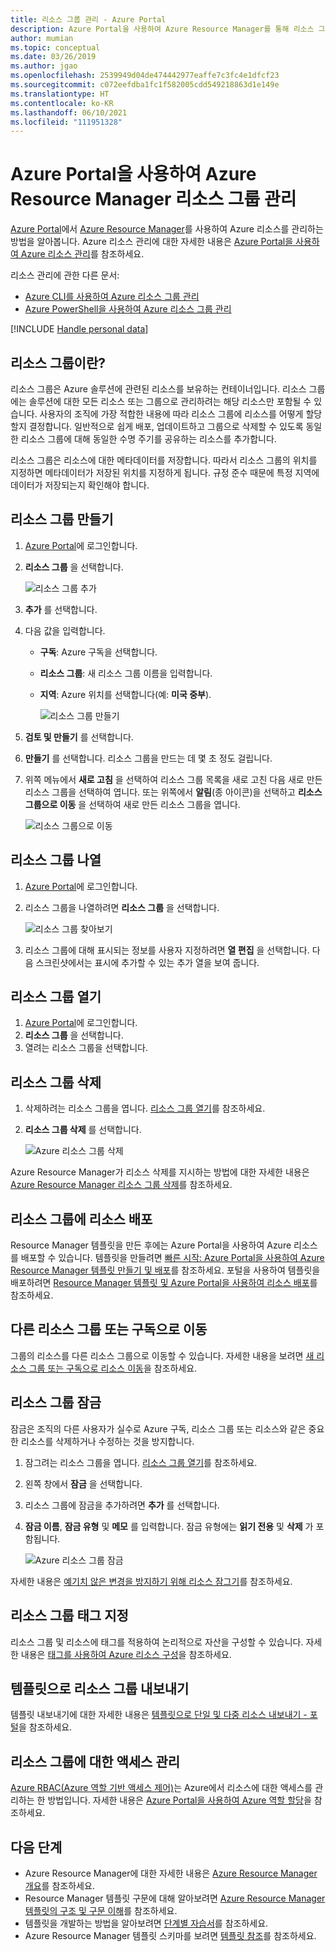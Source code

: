 ```yaml
---
title: 리소스 그룹 관리 - Azure Portal
description: Azure Portal을 사용하여 Azure Resource Manager를 통해 리소스 그룹을 관리합니다. 리소스 그룹을 만들고, 나열하고, 삭제하는 방법을 보여 줍니다.
author: mumian
ms.topic: conceptual
ms.date: 03/26/2019
ms.author: jgao
ms.openlocfilehash: 2539949d04de474442977eaffe7c3fc4e1dfcf23
ms.sourcegitcommit: c072eefdba1fc1f582005cdd549218863d1e149e
ms.translationtype: HT
ms.contentlocale: ko-KR
ms.lasthandoff: 06/10/2021
ms.locfileid: "111951328"
---
```

# <a name="manage-azure-resource-manager-resource-groups-by-using-the-azure-portal"></a>Azure Portal을 사용하여 Azure Resource Manager 리소스 그룹 관리

[Azure Portal](https://portal.azure.com)에서 [Azure Resource Manager](overview.md)를 사용하여 Azure 리소스를 관리하는 방법을 알아봅니다. Azure 리소스 관리에 대한 자세한 내용은 [Azure Portal을 사용하여 Azure 리소스 관리](manage-resources-portal.md)를 참조하세요.

리소스 관리에 관한 다른 문서:

- [Azure CLI를 사용하여 Azure 리소스 그룹 관리](manage-resources-cli.md)
- [Azure PowerShell을 사용하여 Azure 리소스 그룹 관리](manage-resources-powershell.md)

[!INCLUDE [Handle personal data](../../../includes/gdpr-intro-sentence.md)]

## <a name="what-is-a-resource-group"></a>리소스 그룹이란?

리소스 그룹은 Azure 솔루션에 관련된 리소스를 보유하는 컨테이너입니다. 리소스 그룹에는 솔루션에 대한 모든 리소스 또는 그룹으로 관리하려는 해당 리소스만 포함될 수 있습니다. 사용자의 조직에 가장 적합한 내용에 따라 리소스 그룹에 리소스를 어떻게 할당할지 결정합니다. 일반적으로 쉽게 배포, 업데이트하고 그룹으로 삭제할 수 있도록 동일한 리소스 그룹에 대해 동일한 수명 주기를 공유하는 리소스를 추가합니다.

리소스 그룹은 리소스에 대한 메타데이터를 저장합니다. 따라서 리소스 그룹의 위치를 지정하면 메타데이터가 저장된 위치를 지정하게 됩니다. 규정 준수 때문에 특정 지역에 데이터가 저장되는지 확인해야 합니다.


## <a name="create-resource-groups"></a>리소스 그룹 만들기

1. [Azure Portal](https://portal.azure.com)에 로그인합니다.
2. **리소스 그룹** 을 선택합니다.

    ![리소스 그룹 추가](./media/manage-resource-groups-portal/manage-resource-groups-add-group.png)
3. **추가** 를 선택합니다.
4. 다음 값을 입력합니다.

   - **구독**: Azure 구독을 선택합니다. 
   - **리소스 그룹**: 새 리소스 그룹 이름을 입력합니다. 
   - **지역**: Azure 위치를 선택합니다(예: **미국 중부**).

     ![리소스 그룹 만들기](./media/manage-resource-groups-portal/manage-resource-groups-create-group.png)
5. **검토 및 만들기** 를 선택합니다.
6. **만들기** 를 선택합니다. 리소스 그룹을 만드는 데 몇 초 정도 걸립니다.
7. 위쪽 메뉴에서 **새로 고침** 을 선택하여 리소스 그룹 목록을 새로 고친 다음 새로 만든 리소스 그룹을 선택하여 엽니다. 또는 위쪽에서 **알림**(종 아이콘)을 선택하고 **리소스 그룹으로 이동** 을 선택하여 새로 만든 리소스 그룹을 엽니다.

    ![리소스 그룹으로 이동](./media/manage-resource-groups-portal/manage-resource-groups-add-group-go-to-resource-group.png)

## <a name="list-resource-groups"></a>리소스 그룹 나열

1. [Azure Portal](https://portal.azure.com)에 로그인합니다.
2. 리소스 그룹을 나열하려면 **리소스 그룹** 을 선택합니다.

    ![리소스 그룹 찾아보기](./media/manage-resource-groups-portal/manage-resource-groups-list-groups.png)

3. 리소스 그룹에 대해 표시되는 정보를 사용자 지정하려면 **열 편집** 을 선택합니다. 다음 스크린샷에서는 표시에 추가할 수 있는 추가 열을 보여 줍니다.

## <a name="open-resource-groups"></a>리소스 그룹 열기

1. [Azure Portal](https://portal.azure.com)에 로그인합니다.
2. **리소스 그룹** 을 선택합니다.
3. 열려는 리소스 그룹을 선택합니다.

## <a name="delete-resource-groups"></a>리소스 그룹 삭제

1. 삭제하려는 리소스 그룹을 엽니다.  [리소스 그룹 열기](#open-resource-groups)를 참조하세요.
2. **리소스 그룹 삭제** 를 선택합니다.

    ![Azure 리소스 그룹 삭제](./media/manage-resource-groups-portal/delete-group.png)

Azure Resource Manager가 리소스 삭제를 지시하는 방법에 대한 자세한 내용은 [Azure Resource Manager 리소스 그룹 삭제](delete-resource-group.md)를 참조하세요.

## <a name="deploy-resources-to-a-resource-group"></a>리소스 그룹에 리소스 배포

Resource Manager 템플릿을 만든 후에는 Azure Portal을 사용하여 Azure 리소스를 배포할 수 있습니다. 템플릿을 만들려면 [빠른 시작: Azure Portal을 사용하여 Azure Resource Manager 템플릿 만들기 및 배포](../templates/quickstart-create-templates-use-the-portal.md)를 참조하세요. 포털을 사용하여 템플릿을 배포하려면 [Resource Manager 템플릿 및 Azure Portal을 사용하여 리소스 배포](../templates/deploy-portal.md)를 참조하세요.

## <a name="move-to-another-resource-group-or-subscription"></a>다른 리소스 그룹 또는 구독으로 이동

그룹의 리소스를 다른 리소스 그룹으로 이동할 수 있습니다. 자세한 내용을 보려면 [새 리소스 그룹 또는 구독으로 리소스 이동](move-resource-group-and-subscription.md)을 참조하세요.

## <a name="lock-resource-groups"></a>리소스 그룹 잠금

잠금은 조직의 다른 사용자가 실수로 Azure 구독, 리소스 그룹 또는 리소스와 같은 중요한 리소스를 삭제하거나 수정하는 것을 방지합니다. 

1. 잠그려는 리소스 그룹을 엽니다.  [리소스 그룹 열기](#open-resource-groups)를 참조하세요.
2. 왼쪽 창에서 **잠금** 을 선택합니다.
3. 리소스 그룹에 잠금을 추가하려면 **추가** 를 선택합니다.
4. **잠금 이름**, **잠금 유형** 및 **메모** 를 입력합니다. 잠금 유형에는 **읽기 전용** 및 **삭제** 가 포함됩니다.

    ![Azure 리소스 그룹 잠금](./media/manage-resource-groups-portal/manage-resource-groups-add-lock.png)

자세한 내용은 [예기치 않은 변경을 방지하기 위해 리소스 잠그기](lock-resources.md)를 참조하세요.

## <a name="tag-resource-groups"></a>리소스 그룹 태그 지정

리소스 그룹 및 리소스에 태그를 적용하여 논리적으로 자산을 구성할 수 있습니다. 자세한 내용은 [태그를 사용하여 Azure 리소스 구성](tag-resources.md#portal)을 참조하세요.

## <a name="export-resource-groups-to-templates"></a>템플릿으로 리소스 그룹 내보내기

템플릿 내보내기에 대한 자세한 내용은 [템플릿으로 단일 및 다중 리소스 내보내기 - 포털](../templates/export-template-portal.md)을 참조하세요.

## <a name="manage-access-to-resource-groups"></a>리소스 그룹에 대한 액세스 관리

[Azure RBAC(Azure 역할 기반 액세스 제어)](../../role-based-access-control/overview.md)는 Azure에서 리소스에 대한 액세스를 관리하는 한 방법입니다. 자세한 내용은 [Azure Portal을 사용하여 Azure 역할 할당](../../role-based-access-control/role-assignments-portal.md)을 참조하세요.

## <a name="next-steps"></a>다음 단계

- Azure Resource Manager에 대한 자세한 내용은 [Azure Resource Manager 개요](overview.md)를 참조하세요.
- Resource Manager 템플릿 구문에 대해 알아보려면 [Azure Resource Manager 템플릿의 구조 및 구문 이해](../templates/syntax.md)를 참조하세요.
- 템플릿을 개발하는 방법을 알아보려면 [단계별 자습서](../index.yml)를 참조하세요.
- Azure Resource Manager 템플릿 스키마를 보려면 [템플릿 참조](/azure/templates/)를 참조하세요.